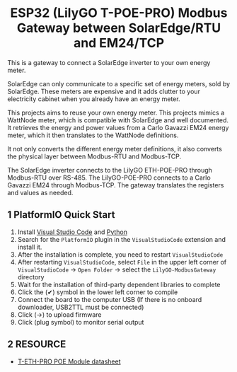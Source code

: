 <h1 align = "center">ESP32 (LilyGO T-POE-PRO) Modbus Gateway between SolarEdge/RTU and EM24/TCP</h1>

This is a gateway to connect a SolarEdge inverter to your own energy meter. 

SolarEdge can only communicate to a specific set of energy meters, sold by SolarEdge.
These meters are expensive and it adds clutter to your electricity cabinet when you
already have an energy meter. 

This projects aims to reuse your own energy meter. This projects mimics a WattNode 
meter, which is compatible with SolarEdge and well documented. It retrieves the 
energy and power values from a Carlo Gavazzi EM24 energy meter, which it then translates
to the WattNode definitions. 

It not only converts the different energy meter definitions, it also converts the physical 
layer between Modbus-RTU and Modbus-TCP.

The SolarEdge inverter connects to the LilyGO ETH-POE-PRO through Modbus-RTU over RS-485.
The LilyGO-POE-PRO connects to a Carlo Gavazzi EM24 through Modbus-TCP.
The gateway translates the registers and values as needed.

## 1 PlatformIO Quick Start <Recommended>

1. Install [Visual Studio Code](https://code.visualstudio.com/) and [Python](https://www.python.org/)
2. Search for the `PlatformIO` plugin in the `VisualStudioCode` extension and install it.
3. After the installation is complete, you need to restart `VisualStudioCode`
4. After restarting `VisualStudioCode`, select `File` in the upper left corner of `VisualStudioCode` -> `Open Folder` -> select the `LilyGO-ModbusGateway` directory
5. Wait for the installation of third-party dependent libraries to complete
7. Click the (✔) symbol in the lower left corner to compile
8. Connect the board to the computer USB (If there is no onboard downloader, USB2TTL must be connected)
9. Click (→) to upload firmware
10. Click (plug symbol) to monitor serial output

## 2 RESOURCE

* [T-ETH-PRO POE Module datasheet](./datasheet/ETH-PRO-POE-DP5300-12V.pdf)

